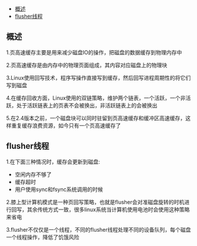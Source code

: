 <!-- MDTOC maxdepth:6 firsth1:1 numbering:0 flatten:0 bullets:1 updateOnSave:1 -->

   - [概述](#概述)   
   - [flusher线程](#flusher线程)   

<!-- /MDTOC -->

## 概述
1.页高速缓存主要是用来减少磁盘IO的操作，把磁盘的数据缓存到物理内存中

2.页高速缓存是由内存中的物理页面组成，其内容对应磁盘上的物理块

3.Linux使用回写技术，程序写操作直接写到缓存，然后回写进程周期性的将它们写到磁盘

4.在缓存回收方面，Linux使用的双链策略，维护两个链表，一个活跃，一个非活跃，处于活跃链表上的页表不会被换出，非活跃链表上的会被换出

5.在2.4版本之前，一个磁盘块可以同时驻留到页高速缓存和缓冲区高速缓存，这样重复缓存浪费资源，如今只有一个页高速缓存了

## flusher线程
1.在下面三种情况时，缓存会更新到磁盘:
* 空闲内存不够了
* 缓存超时
* 用户使用sync和fsync系统调用的时候

2.膝上型计算机模式是一种页回写策略，也就是flusher会对准磁盘旋转的时机进行回写，其余传统方式一致，很多linux系统当计算机使用电池时会使用这种策略来省电

3.flusher不仅仅是一个线程，不同的flusher线程处理不同的设备队列，每个磁盘一个线程操作，降低了饥饿风险
